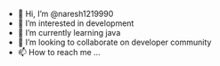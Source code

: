 - 👋 Hi, I’m @naresh1219990
- 👀 I’m interested in development
- 🌱 I’m currently learning java
- 💞️ I’m looking to collaborate on developer community
- 📫 How to reach me ...

<!---
naresh1219990/naresh1219990 is a ✨ special ✨ repository because its `README.md` (this file) appears on your GitHub profile.
You can click the Preview link to take a look at your changes.
--->
